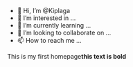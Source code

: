 - 👋 Hi, I’m @Kiplaga
- 👀 I’m interested in ...
- 🌱 I’m currently learning ...
- 💞️ I’m looking to collaborate on ...
- 📫 How to reach me ...

<!---
Kiplaga/Kiplaga is a ✨ special ✨ repository because its `README.md` (this file) appears on your GitHub profile.
You can click the Preview link to take a look at your changes.
--->
<Html>
<head>
<Title>Alex</title>
</Head>
<Body>
This is my first homepage<b>this text is bold</b>
</Body>
</html>
